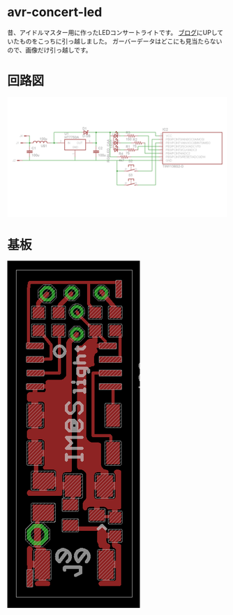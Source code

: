 # avr-concert-led

昔、アイドルマスター用に作ったLEDコンサートライトです。
[ブログ](http://attlee.at.webry.info/201007/article_1.html)にUPしていたものをこっちに引っ越しました。
ガーバーデータはどこにも見当たらないので、画像だけ引っ越しです。

# 回路図
![アイドルマスター用LEDコンサートライトの回路図](circuit.png "回路図")

# 基板
![アイドルマスター用LEDコンサートライトの基板](board_pattern.png "基板")
